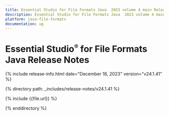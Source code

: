 ```yaml
---
title: Essential Studio for File Formats Java  2023 volume 4 main Release Release Notes  
description: Essential Studio for File Formats Java  2023 volume 4 main Release Release Notes  
platform: java-file-formats
documentation: ug
---
```


# Essential Studio<sup style="font-size:70%">&reg;</sup>  for File Formats Java Release Notes  

{% include release-info.html date="December 18, 2023"   version="v24.1.41" %} 

{% directory path: _includes/release-notes/v24.1.41 %}

{% include {{file.url}} %}

{% enddirectory %}


